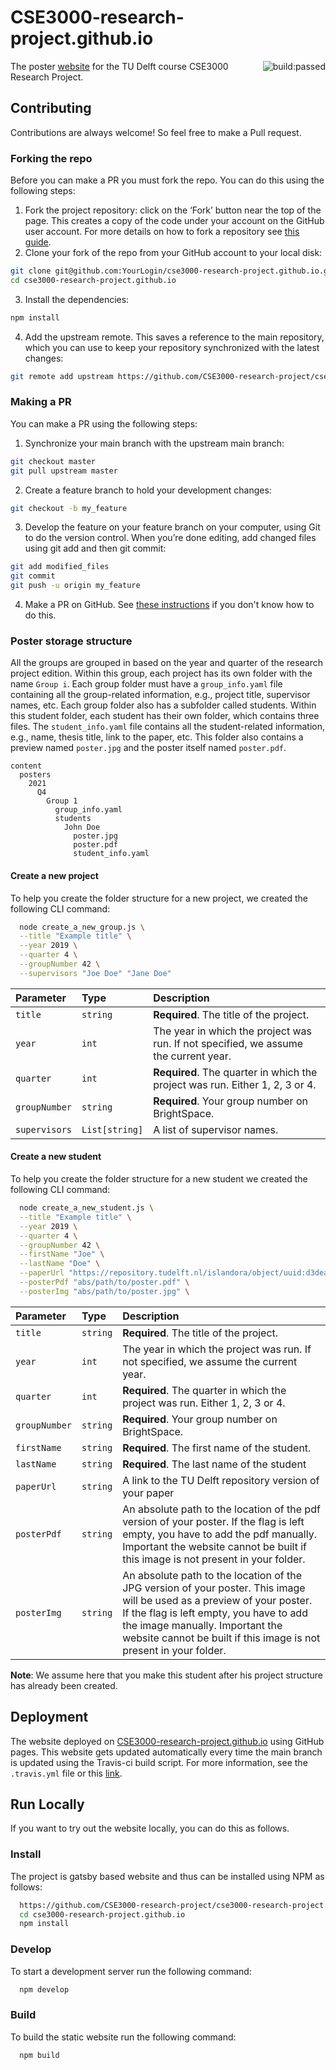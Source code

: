 # CSE3000-research-project.github.io

<img src="https://app.travis-ci.com/CSE3000-research-project/cse3000-research-project.github.io.svg?branch=master&amp;status=passed" alt="build:passed"  style="float:right;">

The poster [website](https://CSE3000-research-project.github.io) for the TU Delft course CSE3000 Research Project.

## Contributing
Contributions are always welcome! So feel free to make a Pull request.

### Forking the repo
Before you can make a PR you must fork the repo. You can do this using the following steps:
1. Fork the project repository: click on the ‘Fork’ button near the top of the page. This creates a copy of the code under your account on the GitHub user account. For more details on how to fork a repository see [this guide](https://docs.github.com/en/get-started/quickstart/fork-a-repo).
2. Clone your fork of the repo from your GitHub account to your local disk:
```bash
git clone git@github.com:YourLogin/cse3000-research-project.github.io.git
cd cse3000-research-project.github.io
```
3. Install the dependencies:
```bash
npm install
```
4. Add the upstream remote. This saves a reference to the main repository, which you can use to keep your repository synchronized with the latest changes:
```bash
git remote add upstream https://github.com/CSE3000-research-project/cse3000-research-project.github.io.git
```

### Making a PR
You can make a PR using the following steps:
1. Synchronize your main branch with the upstream main branch:
```bash
git checkout master
git pull upstream master
```
2. Create a feature branch to hold your development changes:
```bash
git checkout -b my_feature
```
3. Develop the feature on your feature branch on your computer, using Git to do the version control. When you’re done editing, add changed files using git add and then git commit:
```bash
git add modified_files
git commit
git push -u origin my_feature
```
4. Make a PR on GitHub. See [these instructions](https://docs.github.com/en/github/collaborating-with-pull-requests/proposing-changes-to-your-work-with-pull-requests/creating-a-pull-request-from-a-fork) if you don't know how to do this.

### Poster storage structure

All the groups are grouped in based on the year and quarter of the research project edition.
Within this group, each project has its own folder with the name `Group i`.
Each group folder must have a `group_info.yaml` file containing all the group-related information, e.g., project title, supervisor names, etc.
Each group folder also has a subfolder called students.
Within this student folder, each student has their own folder, which contains three files.
The `student_info.yaml` file contains all the student-related information, e.g., name, thesis title, link to the paper, etc.
This folder also contains a preview named `poster.jpg` and the poster itself named `poster.pdf`.

```
content
  posters
    2021
      Q4
        Group 1
          group_info.yaml
          students
            John Doe
              poster.jpg
              poster.pdf
              student_info.yaml
```

#### Create a new project

To help you create the folder structure for a new project, we created the following CLI command:

```bash
  node create_a_new_group.js \
  --title "Example title" \
  --year 2019 \
  --quarter 4 \
  --groupNumber 42 \
  --supervisors "Joe Doe" "Jane Doe"
```

| Parameter     | Type           | Description                                                                          |
| :------------ | :------------- | :----------------------------------------------------------------------------------- |
| `title`       | `string`       | **Required**. The title of the project.                                              |
| `year`        | `int`          | The year in which the project was run. If not specified, we assume the current year. |
| `quarter`     | `int`          | **Required**. The quarter in which the project was run. Either 1, 2, 3 or 4.         |
| `groupNumber` | `string`       | **Required**. Your group number on BrightSpace.                                      |
| `supervisors` | `List[string]` | A list of supervisor names.                                                          |

#### Create a new student

To help you create the folder structure for a new student we created the following CLI command:

```bash
  node create_a_new_student.js \
  --title "Example title" \
  --year 2019 \
  --quarter 4 \
  --groupNumber 42 \
  --firstName "Joe" \
  --lastName "Doe" \
  --paperUrl "https://repository.tudelft.nl/islandora/object/uuid:d3deaccc-db8b-4fe0-8328-faaf4fa6b598?collection=education" \
  --posterPdf "abs/path/to/poster.pdf" \
  --posterImg "abs/path/to/poster.jpg" \
```

| Parameter     | Type     | Description                                                                                                                                                                                                                                                                |
| :------------ | :------- | :------------------------------------------------------------------------------------------------------------------------------------------------------------------------------------------------------------------------------------------------------------------------- |
| `title`       | `string` | **Required**. The title of the project.                                                                                                                                                                                                                                    |
| `year`        | `int`    | The year in which the project was run. If not specified, we assume the current year.                                                                                                                                                                                       |
| `quarter`     | `int`    | **Required**. The quarter in which the project was run. Either 1, 2, 3 or 4.                                                                                                                                                                                               |
| `groupNumber` | `string` | **Required**. Your group number on BrightSpace.                                                                                                                                                                                                                            |
| `firstName`   | `string` | **Required**. The first name of the student.                                                                                                                                                                                                                               |
| `lastName`    | `string` | **Required**. The last name of the student                                                                                                                                                                                                                                 |
| `paperUrl`    | `string` | A link to the TU Delft repository version of your paper                                                                                                                                                                                                                    |
| `posterPdf`   | `string` | An absolute path to the location of the pdf version of your poster. If the flag is left empty, you have to add the pdf manually. Important the website cannot be built if this image is not present in your folder.                                                        |
| `posterImg`   | `string` | An absolute path to the location of the JPG version of your poster. This image will be used as a preview of your poster. If the flag is left empty, you have to add the image manually. Important the website cannot be built if this image is not present in your folder. |

**Note**: We assume here that you make this student after his project structure has already been created.

## Deployment

The website deployed on [CSE3000-research-project.github.io](https://CSE3000-research-project.github.io) using GitHub pages.
This website gets updated automatically every time the main branch is updated using the Travis-ci build script.
For more information, see the `.travis.yml` file or this [link](https://www.gatsbyjs.com/docs/how-to/previews-deploys-hosting/how-gatsby-works-with-github-pages/).

## Run Locally

If you want to try out the website locally, you can do this as follows.

### Install

The project is gatsby based website and thus can be installed using NPM as follows:

```bash
  https://github.com/CSE3000-research-project/cse3000-research-project.github.io.git
  cd cse3000-research-project.github.io
  npm install
```

### Develop

To start a development server run the following command:

```bash
  npm develop
```

### Build

To build the static website run the following command:

```bash
  npm build
```
